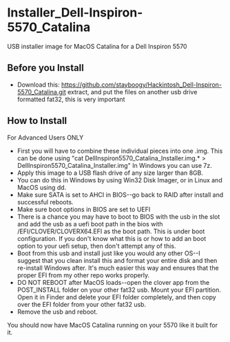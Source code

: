 # Installer_Dell-Inspiron-5570_Catalina
USB installer image for MacOS Catalina for a Dell Inspiron 5570


## Before you Install

- Download this: https://github.com/stayboogy/Hackintosh_Dell-Inspiron-5570_Catalina.git  extract, and put the files on another usb drive formatted fat32, this is very important

## How to Install
For Advanced Users ONLY

- First you will have to combine these individual pieces into one .img.  This can be done using "cat DellInspiron5570_Catalina_Installer.img.* > DellInspiron5570_Catalina_Installer.img" In Windows you can use 7z.
- Apply this image to a USB flash drive of any size larger than 8GB.
- You can do this in Windows by using Win32 Disk Imager, or in Linux and MacOS using dd.
- Make sure SATA is set to AHCI in BIOS--go back to RAID after install and successful reboots.
- Make sure boot options in BIOS are set to UEFI
- There is a chance you may have to boot to BIOS with the usb in the slot and add the usb as a uefi boot path in the bios with /EFI/CLOVER/CLOVERX64.EFI as the boot path.  This is under boot configuration.  If you don't know what this is or how to add an boot option to your uefi setup, then don't attempt any of this.
- Boot from this usb and install just like you would any other OS--I suggest that you clean install this and format your entire disk and then re-install Windows after.  It's much easier this way and ensures that the proper EFI from my other repo works properly.
- DO NOT REBOOT after MacOS loads--open the clover app from the POST_INSTALL folder on your other fat32 usb.  Mount your EFI partition.  Open it in Finder and delete your EFI folder completely, and then copy over the EFI folder from your other fat32 usb.
- Remove the usb and reboot.

You should now have MacOS Catalina running on your 5570 like it built for it.


